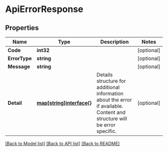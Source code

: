 # ApiErrorResponse

## Properties

Name | Type | Description | Notes
------------ | ------------- | ------------- | -------------
**Code** | **int32** |  | [optional] 
**ErrorType** | **string** |  | [optional] 
**Message** | **string** |  | [optional] 
**Detail** | [**map[string]interface{}**](.md) | Details structure for additional information about the error if available. Content and structure will be error specific. | [optional] 

[[Back to Model list]](../README.md#documentation-for-models) [[Back to API list]](../README.md#documentation-for-api-endpoints) [[Back to README]](../README.md)


